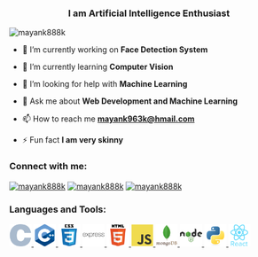 <h3 align="center">I am Artificial Intelligence Enthusiast</h3>

<p align="left"> <img src="https://komarev.com/ghpvc/?username=mayank888k&label=Profile%20views&color=0e75b6&style=flat" alt="mayank888k" /> </p>

- 🔭 I’m currently working on **Face Detection System**

- 🌱 I’m currently learning **Computer Vision**

- 🤝 I’m looking for help with **Machine Learning**

- 💬 Ask me about **Web Development and Machine Learning**

- 📫 How to reach me **mayank963k@hmail.com**

- ⚡ Fun fact **I am very skinny**

<h3 align="left">Connect with me:</h3>
<p align="left">
<a href="https://twitter.com/mayank888k" target="blank"><img align="center" src="https://cdn.jsdelivr.net/npm/simple-icons@3.0.1/icons/twitter.svg" alt="mayank888k" height="30" width="40" /></a>
<a href="https://linkedin.com/in/mayank888k" target="blank"><img align="center" src="https://cdn.jsdelivr.net/npm/simple-icons@3.0.1/icons/linkedin.svg" alt="mayank888k" height="30" width="40" /></a>
<a href="https://www.codechef.com/users/mayank888k" target="blank"><img align="center" src="https://cdn.jsdelivr.net/npm/simple-icons@3.1.0/icons/codechef.svg" alt="mayank888k" height="30" width="40" /></a>
</p>

<h3 align="left">Languages and Tools:</h3>
<p align="left"> <a href="https://www.cprogramming.com/" target="_blank"> <img src="https://raw.githubusercontent.com/devicons/devicon/master/icons/c/c-original.svg" alt="c" width="40" height="40"/> </a> <a href="https://www.w3schools.com/cpp/" target="_blank"> <img src="https://raw.githubusercontent.com/devicons/devicon/master/icons/cplusplus/cplusplus-original.svg" alt="cplusplus" width="40" height="40"/> </a> <a href="https://www.w3schools.com/css/" target="_blank"> <img src="https://raw.githubusercontent.com/devicons/devicon/master/icons/css3/css3-original-wordmark.svg" alt="css3" width="40" height="40"/> </a> <a href="https://expressjs.com" target="_blank"> <img src="https://raw.githubusercontent.com/devicons/devicon/master/icons/express/express-original-wordmark.svg" alt="express" width="40" height="40"/> </a> <a href="https://www.w3.org/html/" target="_blank"> <img src="https://raw.githubusercontent.com/devicons/devicon/master/icons/html5/html5-original-wordmark.svg" alt="html5" width="40" height="40"/> </a> <a href="https://developer.mozilla.org/en-US/docs/Web/JavaScript" target="_blank"> <img src="https://raw.githubusercontent.com/devicons/devicon/master/icons/javascript/javascript-original.svg" alt="javascript" width="40" height="40"/> </a> <a href="https://www.mongodb.com/" target="_blank"> <img src="https://raw.githubusercontent.com/devicons/devicon/master/icons/mongodb/mongodb-original-wordmark.svg" alt="mongodb" width="40" height="40"/> </a> <a href="https://nodejs.org" target="_blank"> <img src="https://raw.githubusercontent.com/devicons/devicon/master/icons/nodejs/nodejs-original-wordmark.svg" alt="nodejs" width="40" height="40"/> </a> <a href="https://www.python.org" target="_blank"> <img src="https://raw.githubusercontent.com/devicons/devicon/master/icons/python/python-original.svg" alt="python" width="40" height="40"/> </a> <a href="https://reactjs.org/" target="_blank"> <img src="https://raw.githubusercontent.com/devicons/devicon/master/icons/react/react-original-wordmark.svg" alt="react" width="40" height="40"/> </a> </p>
